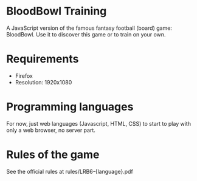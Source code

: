# BloodBowl Training
A JavaScript version of the famous fantasy football (board) game: BloodBowl. Use it to discover this game or
to train on your own.

# Requirements
- Firefox
- Resolution: 1920x1080

# Programming languages
For now, just web languages (Javascript, HTML, CSS) to start to play with only a web browser, no server part.

# Rules of the game
See the official rules at rules/LRB6-{language}.pdf

